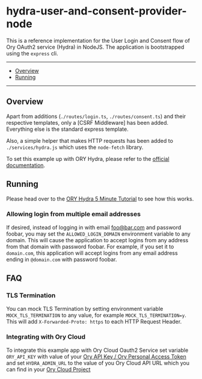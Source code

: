 # hydra-user-and-consent-provider-node

This is a reference implementation for the User Login and Consent flow of Ory
OAuth2 service (Hydra) in NodeJS. The application is bootstrapped using the
`express` cli.

---

<!-- START doctoc generated TOC please keep comment here to allow auto update -->
<!-- DON'T EDIT THIS SECTION, INSTEAD RE-RUN doctoc TO UPDATE -->

- [Overview](#overview)
- [Running](#running)

<!-- END doctoc generated TOC please keep comment here to allow auto update -->

---

## Overview

Apart from additions (`./routes/login.ts`, `./routes/consent.ts`) and their
respective templates, only a [CSRF Middleware] has been added. Everything else
is the standard express template.

Also, a simple helper that makes HTTP requests has been added to
`./services/hydra.js` which uses the `node-fetch` library.

To set this example up with ORY Hydra, please refer to the
[official documentation](https://www.ory.sh/docs).

## Running

Please head over to the
[ORY Hydra 5 Minute Tutorial](https://www.ory.sh/docs/hydra/5min-tutorial) to
see how this works.

### Allowing login from multiple email addresses

If desired, instead of logging in with email foo@bar.com and password foobar,
you may set the `ALLOWED_LOGIN_DOMAIN` environment variable to any domain.
This will cause the application to accept logins from any address from that domain
with password foobar. For example, if you set it to `domain.com`, this
application will accept logins from any email address ending in `@domain.com`
with password foobar.

## FAQ

### TLS Termination

You can mock TLS Termination by setting environment variable
`MOCK_TLS_TERMINATION` to any value, for example `MOCK_TLS_TERMINATION=y`. This
will add `X-Forwarded-Proto: https` to each HTTP Request Header.

### Integrating with Ory Cloud

To integrate this example app with Ory Cloud Oauth2 Service set variable
`ORY_API_KEY` with value of your
[Ory API Key / Ory Personal Access Token](https://www.ory.sh/docs/concepts/personal-access-token)
and set `HYDRA_ADMIN_URL` to the value of you Ory Cloud API URL which you can
find in your
[Ory Cloud Project](https://www.ory.sh/docs/concepts/terminology#ory-cloud-project)
